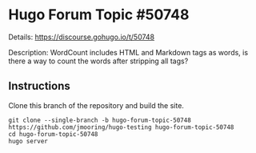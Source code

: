 # Hugo Forum Topic #50748

Details: <https://discourse.gohugo.io/t/50748>

Description: WordCount includes HTML and Markdown tags as words, is there a way to count the words after stripping all tags?

## Instructions

Clone this branch of the repository and build the site.

```text
git clone --single-branch -b hugo-forum-topic-50748 https://github.com/jmooring/hugo-testing hugo-forum-topic-50748
cd hugo-forum-topic-50748
hugo server
```
